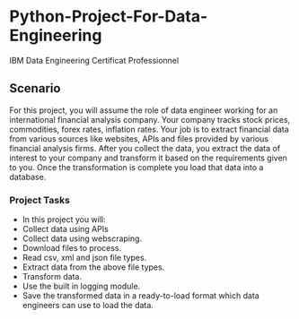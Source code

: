 # Python-Project-For-Data-Engineering
IBM Data Engineering Certificat Professionnel

## Scenario
For this project, you will assume the role of data engineer working for an international financial analysis company. Your company tracks stock prices, commodities, forex rates, inflation rates.  Your job is to extract financial data from various sources like websites, APIs and files provided by various financial analysis firms. After you collect the data, you extract the data of interest to your company and transform it based on the requirements given to you. Once the transformation is complete you load that data into a database.

### Project Tasks
- In this project you will:
- Collect data using APIs
- Collect data using webscraping.
- Download files to process.    
- Read csv, xml and json file types.
- Extract data from the above file types.
- Transform data.
- Use the built in logging module.
- Save the transformed data in a ready-to-load format which data engineers can use to load the data.
